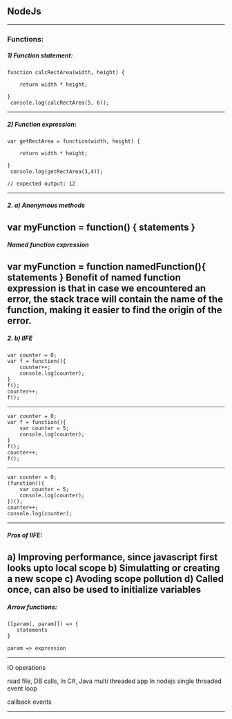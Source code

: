 ## NodeJs
---
### Functions:
##### 1) Function statement:
```
function calcRectArea(width, height) {
  
	return width * height;

}
 console.log(calcRectArea(5, 6));
```
---
##### 2) Function expression:
```
var getRectArea = function(width, height) {

    return width * height;

}
 console.log(getRectArea(3,4));

// expected output: 12
```
---
##### 2. a) Anonymous methods
var myFunction = function() {
    statements
}
---
##### Named function expression
var myFunction = function namedFunction(){
    statements
}
Benefit of named function expression is that in case we encountered an error, 
the stack trace will contain the name of the function, making it easier to find the origin of the error.
---
##### 2. b) IIFE
```
var counter = 0;
var f = function(){
	counter++;
	console.log(counter);
}
f();
counter++;
f();
```
---
```
var counter = 0;
var f = function(){
	var counter = 5;
	console.log(counter);
}
f();
counter++;
f();
```
---
```
var counter = 0;
(function(){
	var counter = 5;
	console.log(counter);
})();
counter++;
console.log(counter);
```
---
##### Pros of IIFE:
a) Improving performance, since javascript first looks upto local scope
b) Simulatting or creating a new scope
c) Avoding scope pollution
d) Called once, can also be used to initialize variables
---

##### Arrow functions:
```
([param[, param]]) => {
   statements
}
```

```
param => expression
```

---
IO operations

read file, DB calls,
In C#, Java multi threaded app
In nodejs single threaded event loop

callback
events

---
